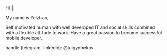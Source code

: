Hi 👋

My name is Yelzhan, 

Self motivated human with well developed IT and social skills combined with a flexible attitude to work. 
Have a great passion to become successful mobile developer.

handle (telegram, linkedin): @tuigynbekov
